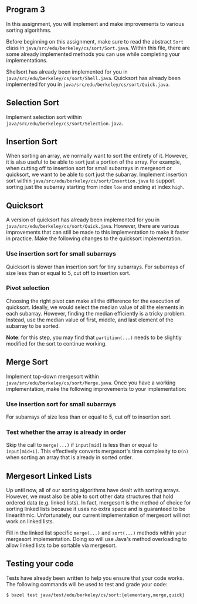 Program 3
---------
In this assignment, you will implement and make improvements to various sorting algorithms.

Before beginning on this assignment, make sure to read the abstract `Sort` class in
`java/src/edu/berkeley/cs/sort/Sort.java`. Within this file, there are some already implemented
methods you can use while completing your implementations.

Shellsort has already been implemented for you in `java/src/edu/berkeley/cs/sort/Shell.java`.
Quicksort has already been implemented for you in `java/src/edu/berkeley/cs/sort/Quick.java`.

Selection Sort
--------------
Implement selection sort within `java/src/edu/berkeley/cs/sort/Selection.java`.

Insertion Sort
--------------
When sorting an array, we normally want to sort the entirety of it. However, it is also useful to be
able to sort just a portion of the array. For example, when cutting off to insertion sort for small
subarrays in mergesort or quicksort, we want to be able to sort just the subarray. Implement
insertion sort within `java/src/edu/berkeley/cs/sort/Insertion.java` to support sorting just the
subarray starting from index `low` and ending at index `high`.

Quicksort
----------
A version of quicksort has already been implemented for you in
`java/src/edu/berkeley/cs/sort/Quick.java`. However, there are various improvements that can still
be made to this implementation to make it faster in practice. Make the following changes to the
quicksort implementation.

### Use insertion sort for small subarrays
Quicksort is slower than insertion sort for tiny subarrays. For subarrays of size less than or equal
to 5, cut off to insertion sort.

### Pivot selection
Choosing the right pivot can make all the difference for the execution of quicksort. Ideally, we
would select the median value of all the elements in each subarray. However, finding the median
efficiently is a tricky problem. Instead, use the median value of first, middle, and last element of
the subarray to be sorted.

**Note**: for this step, you may find that `partition(...)` needs to be slightly modified for the
sort to continue working.

Merge Sort
----------
Implement top-down mergesort within `java/src/edu/berkeley/cs/sort/Merge.java`. Once you have a
working implementation, make the following improvements to your implementation:

### Use insertion sort for small subarrays
For subarrays of size less than or equal to 5, cut off to insertion sort.

### Test whether the array is already in order
Skip the call to `merge(...)` if `input[mid]` is less than or equal to `input[mid+1]`. This
effectively converts mergesort's time complexity to `O(n)` when sorting an array that is already in
sorted order.

Mergesort Linked Lists
----------------------
Up until now, all of our sorting algorithms have dealt with sorting arrays. However, we must also be
able to sort other data structures that hold ordered data (e.g. linked lists). In fact, mergesort is
the method of choice for sorting linked lists because it uses no extra space and is guaranteed to be
linearithmic. Unfortunately, our current implementation of mergesort will not work on linked lists.

Fill in the linked list specific `merge(...)` and `sort(...)` methods within your mergesort
implementation. Doing so will use Java's method overloading to allow linked lists to be sortable via
mergesort.

Testing your code
-----------------
Tests have already been written to help you ensure that your code works. The following commands will
be used to test and grade your code:

    $ bazel test java/test/edu/berkeley/cs/sort:{elementary,merge,quick}
